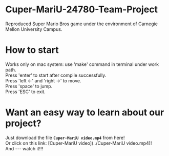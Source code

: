 # Cuper-MariU-24780-Team-Project
Reproduced Super Mario Bros game under the environment of Carnegie Mellon University Campus.

# How to start  
Works only on mac system: use 'make' command in terminal under work path.  
Press 'enter' to start after compile successfully.   
Press 'left <-' and 'right ->' to move.  
Press 'space' to jump.  
Press 'ESC' to exit.  

# Want an easy way to learn about our project?
Just download the file **`Cuper-MariU video.mp4`** from here!   
Or click on this link: [Cuper-MariU video](../Cuper-MariU video.mp4)!  
And --- watch it!!!
